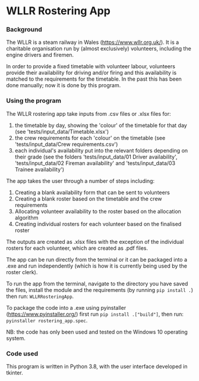 # WLLR Rostering App

### Background

The WLLR is a steam railway in Wales (https://www.wllr.org.uk/). It is a charitable organisation run by (almost exclusively) volunteers, including the engine drivers and firemen.

In order to provide a fixed timetable with volunteer labour, volunteers provide their availability for driving and/or firing and this availability is matched to the requirements for the timetable. In the past this has been done manually; now it is done by this program.

### Using the program

The WLLR rostering app take inputs from .csv files or .xlsx files for:
1. the timetable by day, showing the 'colour' of the timetable for that day (see 'tests/input_data/Timetable.xlsx')
2. the crew requirements for each 'colour' on the timetable (see 'tests/input_data/Crew requirements.csv')
3. each individual's availability put into the relevant folders depending on their grade (see the folders 'tests/input_data/01 Driver availability', 'tests/input_data/02 Fireman availability' and 'tests/input_data/03 Trainee availability')

The app takes the user through a number of steps including:
1. Creating a blank availability form that can be sent to volunteers
2. Creating a blank roster based on the timetable and the crew requirements
3. Allocating volunteer availability to the roster based on the allocation algorithm
4. Creating individual rosters for each volunteer based on the finalised roster

The outputs are created as .xlsx files with the exception of the individual rosters for each volunteer, which are created as .pdf files.

The app can be run directly from the terminal or it can be packaged into a .exe and run independently (which is how it is currently being used by the roster clerk).

To run the app from the terminal, navigate to the directory you have saved the files, install the module and the requirements (by running `pip install .`) then run: `WLLRRosteringApp`.

To package the code into a .exe using pyinstaller (https://www.pyinstaller.org/) first run `pip install .["build"]`, then run: `pyinstaller rostering_app.spec`.

NB: the code has only been used and tested on the Windows 10 operating system.

### Code used

This program is written in Python 3.8, with the user interface developed in tkinter.
